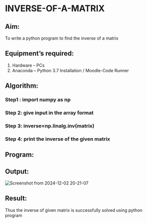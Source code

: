 # INVERSE-OF-A-MATRIX
## Aim:
To write a python program to find the inverse of a matrix
## Equipment’s required:
1. 	Hardware – PCs
2. 	Anaconda – Python 3.7 Installation / Moodle-Code Runner
## Algorithm:
### Step1 : import numpy as np
### Step 2: give input in the array format
### Step 3: inverse=np.linalg.inv(matrix)
### Step 4: print the inverse of the given matrix

## Program:
## Output:
![Screenshot from 2024-12-02 20-21-07](https://github.com/user-attachments/assets/29296687-d99c-4a6e-9ec6-f2bb091ef710)

## Result:
Thus the inverse of given matrix is successfully solved using python program

